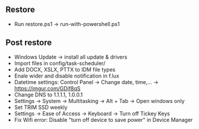 ## Restore
- Run restore.ps1 -> run-with-powershell.ps1

## Post restore
- Windows Update -> install all update & drivers
- Import files in config/task-scheduler/
- Add DOCX, XSLX, PTTX to IDM file types
- Enale wider and disable notification in f.lux
- Datetime settings: Control Panel -> Change date, time,... -> https://imgur.com/GDif8qS
- Change DNS to 1.1.1.1, 1.0.0.1
- Settings -> System -> Multitasking -> Alt + Tab -> Open windows only
- Set TRIM SSD weekly
- Settings -> Ease of Access -> Keyboard -> Turn off Tickey Keys
- Fix Wifi error: Disable "turn off device to save power" in Device Manager
